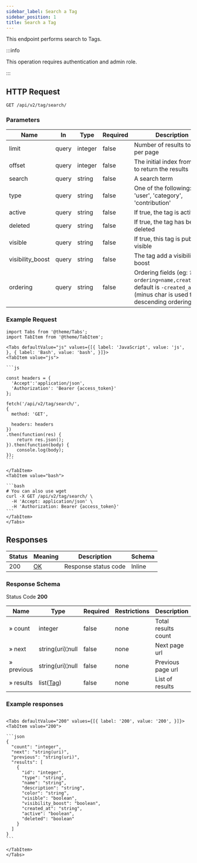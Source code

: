 ```yaml
---
sidebar_label: Search a Tag
sidebar_position: 1
title: Search a Tag
---
```


This endpoint performs search to Tags.

:::info

This operation requires authentication and admin role.

:::

## HTTP Request

`GET /api/v2/tag/search/`

### Parameters

| Name             | In    | Type    | Required | Description                                                                                                              |
|------------------|-------|---------|----------|--------------------------------------------------------------------------------------------------------------------------|
| limit            | query | integer | false    | Number of results to return per page                                                                                     |
| offset           | query | integer | false    | The initial index from which to return the results                                                                       |
| search           | query | string  | false    | A search term                                                                                                            |
| type             | query | string  | false    | One of the following: 'user', 'category', 'contribution'                                                                 |
| active           | query | string  | false    | If true, the tag is active                                                                                               |
| deleted          | query | string  | false    | If true, the tag has been deleted                                                                                        |
| visible          | query | string  | false    | If true, this tag is publicly visible                                                                                    |
| visibility_boost | query | string  | false    | The tag add a visibility boost                                                                                           |
| ordering         | query | string  | false    | Ordering fields (eg: `?ordering=name,created_at`), default is `-created_at` (minus char is used for descending ordering) |

### Example Request

````mdx-code-block
import Tabs from '@theme/Tabs';
import TabItem from '@theme/TabItem';

<Tabs defaultValue="js" values={[{ label: 'JavaScript', value: 'js', }, { label: 'Bash', value: 'bash', }]}>
<TabItem value="js">

```js

const headers = {
  'Accept':'application/json',
  'Authorization': 'Bearer {access_token}'
};

fetch('/api/v2/tag/search/',
{
  method: 'GET',

  headers: headers
})
.then(function(res) {
    return res.json();
}).then(function(body) {
    console.log(body);
});
```

</TabItem>
<TabItem value="bash">

```bash
# You can also use wget
curl -X GET /api/v2/tag/search/ \
  -H 'Accept: application/json' \
  -H 'Authorization: Bearer {access_token}'
```
</TabItem>
</Tabs>
````

## Responses

| Status | Meaning                                                 | Description          | Schema |
|--------|---------------------------------------------------------|----------------------|--------|
| 200    | [OK](https://tools.ietf.org/html/rfc7231#section-6.3.1) | Response status code | Inline |

### Response Schema

Status Code **200**

| Name       | Type                                           | Required | Restrictions | Description         |
|------------|------------------------------------------------|----------|--------------|---------------------|
| » count    | integer                                        | false    | none         | Total results count |
| » next     | string(uri)¦null                               | false    | none         | Next page url       |
| » previous | string(uri)¦null                               | false    | none         | Previous page url   |
| » results  | list([Tag](/docs/apireference/v2/schemas/tag)) | false    | none         | List of results     |

### Example responses


````mdx-code-block

<Tabs defaultValue="200" values={[{ label: '200', value: '200', }]}>
<TabItem value="200">

```json
{
  "count": "integer",
  "next": "string(uri)",
  "previous": "string(uri)",
  "results": [
    {
      "id": "integer",
      "type": "string",      
      "name": "string",      
      "description": "string",
      "color": "string",
      "visible": "boolean",
      "visibility_boost": "boolean",
      "created_at": "string",
      "active": "boolean",
      "deleted": "boolean"
    }
  ]
}
```

</TabItem>
</Tabs>
````





